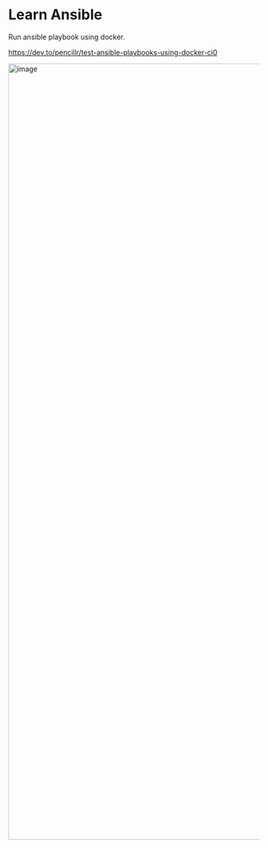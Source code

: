 # Learn Ansible


Run ansible playbook using docker.

https://dev.to/pencillr/test-ansible-playbooks-using-docker-ci0


<img width="1552" alt="image" src="https://github.com/alextanhongpin/learn-ansible/assets/6033638/70106958-c2aa-4ed4-8196-7d268b239974">
